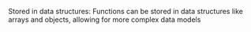 
Stored in data structures: Functions can be stored in data structures like arrays and objects, allowing for more complex data models


